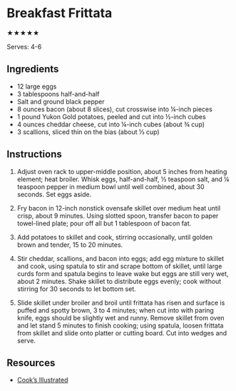 # Breakfast Frittata

★★★★★

Serves: 4-6

## Ingredients

* 12 large eggs
* 3 tablespoons half-and-half
* Salt and ground black pepper
* 8 ounces bacon (about 8 slices), cut crosswise into ¼-inch pieces
* 1 pound Yukon Gold potatoes, peeled and cut into ½-inch cubes
* 4 ounces cheddar cheese, cut into ¼-inch cubes (about ¾ cup)
* 3 scallions, sliced thin on the bias (about ⅓ cup)

## Instructions

1. Adjust oven rack to upper-middle position, about 5 inches from heating element; heat broiler. Whisk eggs, half-and-half, ½ teaspoon salt, and ¼ teaspoon pepper in medium bowl until well combined, about 30 seconds. Set eggs aside.

2. Fry bacon in 12-inch nonstick ovensafe skillet over medium heat until crisp, about 9 minutes. Using slotted spoon, transfer bacon to paper towel-lined plate; pour off all but 1 tablespoon of bacon fat.

3. Add potatoes to skillet and cook, stirring occasionally, until golden brown and tender, 15 to 20 minutes.

4. Stir cheddar, scallions, and bacon into eggs; add egg mixture to skillet and cook, using spatula to stir and scrape bottom of skillet, until large curds form and spatula begins to leave wake but eggs are still very wet, about 2 minutes. Shake skillet to distribute eggs evenly; cook without stirring for 30 seconds to let bottom set.

5. Slide skillet under broiler and broil until frittata has risen and surface is puffed and spotty brown, 3 to 4 minutes; when cut into with paring knife, eggs should be slightly wet and runny. Remove skillet from oven and let stand 5 minutes to finish cooking; using spatula, loosen frittata from skillet and slide onto platter or cutting board. Cut into wedges and serve.

## Resources

* [Cook’s Illustrated](https://www.cooksillustrated.com/recipes/1982-bacon-potato-and-cheddar-frittata)
